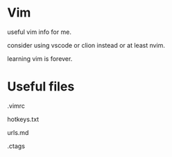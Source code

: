 
Vim 
===

useful vim info for me.

consider using vscode or clion instead or at least nvim.

learning vim is forever.

Useful files
===

.vimrc

hotkeys.txt

urls.md

.ctags
